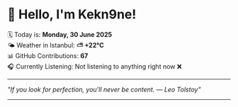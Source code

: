# 👋 Hello, I'm Kekn9ne!

🗓️ Today is: **Monday, 30 June 2025**  
🌤️ Weather in Istanbul: **⛅️  +22°C**  
📊 GitHub Contributions: **67**  
🎧 Currently Listening: Not listening to anything right now ❌

---

_"If you look for perfection, you'll never be content. — *Leo Tolstoy*"_

---
